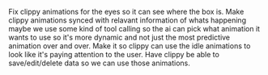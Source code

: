 Fix clippy animations for the eyes so it can see where the box is. 
Make clippy animations synced with relavant information of whats happening maybe we use some kind of tool calling so the ai can pick what animation it wants to use so it's more dynamic and not just the most predictive animation over and over. 
Make it so clippy can use the idle animations to look like it's paying attention to the user. 
Have clippy be able to save/edit/delete data so we can use those animations. 
